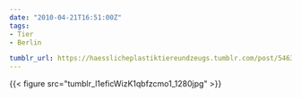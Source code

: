 ```yaml
---
date: "2010-04-21T16:51:00Z"
tags:
- Tier
- Berlin

tumblr_url: https://haesslicheplastiktiereundzeugs.tumblr.com/post/546321418
---
```

{{< figure src="tumblr_l1eficWizK1qbfzcmo1_1280jpg" >}} 
